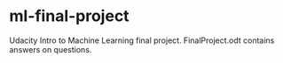 # ml-final-project
Udacity Intro to Machine Learning  final project. FinalProject.odt contains answers on questions.
